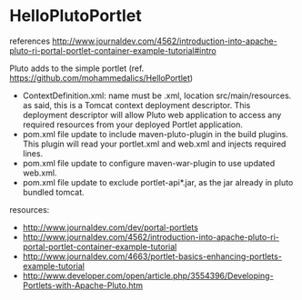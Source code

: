 # HelloPlutoPortlet

references 
http://www.journaldev.com/4562/introduction-into-apache-pluto-ri-portal-portlet-container-example-tutorial#intro


Pluto adds to the simple portlet (ref. https://github.com/mohammedalics/HelloPortlet) 
- ContextDefinition.xml: name must be <artifact-id>.xml, location src/main/resources. as said, this is a Tomcat context deployment descriptor. This deployment descriptor will allow Pluto web application to access any required resources from your deployed Portlet application. 
- pom.xml file update to include maven-pluto-plugin in the build plugins. This plugin will read your portlet.xml and web.xml and injects required lines. 
- pom.xml file update to configure maven-war-plugin to use updated web.xml. 
- pom.xml file update to exclude portlet-api*.jar, as the jar already in pluto bundled tomcat. 

resources: 
- http://www.journaldev.com/dev/portal-portlets
- http://www.journaldev.com/4562/introduction-into-apache-pluto-ri-portal-portlet-container-example-tutorial
- http://www.journaldev.com/4663/portlet-basics-enhancing-portlets-example-tutorial
- http://www.developer.com/open/article.php/3554396/Developing-Portlets-with-Apache-Pluto.htm 

